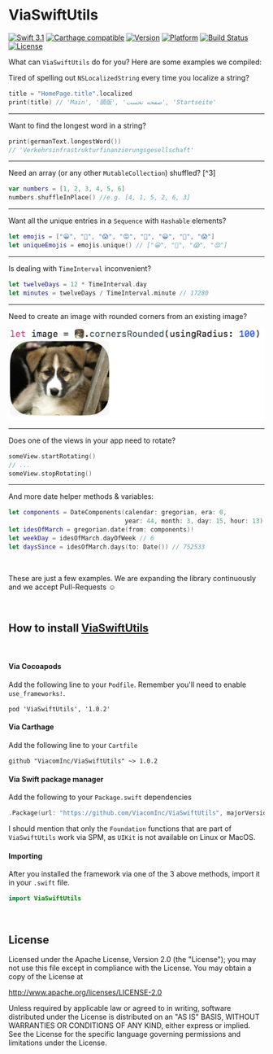 # ViaSwiftUtils

[![Swift 3.1](https://img.shields.io/badge/Swift-3.1-orange.svg?style=flat)](https://swift.org/)
[![Carthage compatible](https://img.shields.io/badge/Carthage-compatible-4BC51D.svg?style=flat)](https://github.com/Carthage/Carthage)
[![Version](https://img.shields.io/cocoapods/v/ViaSwiftUtils.svg?style=flat)](http://cocoapods.org/pods/ViaSwiftUtils)
[![Platform](https://img.shields.io/cocoapods/p/ViaSwiftUtils.svg?style=flat)](http://cocoapods.org/pods/ViaSwiftUtils)
[![Build Status](https://travis-ci.org/ViacomInc/ViaSwiftUtils.svg?branch=master)](https://travis-ci.org/ViacomInc/ViaSwiftUtils)
[![License](https://img.shields.io/cocoapods/l/ViaSwiftUtils.svg?style=flat)](http://cocoapods.org/pods/ViaSwiftUtils)

What can `ViaSwiftUtils` do for you? Here are some examples we compiled:


Tired of spelling out `NSLocalizedString` every time you localize a string?
```swift
title = "HomePage.title".localized
print(title) // 'Main', '頭版', 'صفحه نخست', 'Startseite'
```

--------

Want to find the longest word in a string?
```swift
print(germanText.longestWord())
// 'Verkehrsinfrastrukturfinanzierungsgesellschaft'
```

--------

Need an array (or any other `MutableCollection`) shuffled? [^3]
```swift
var numbers = [1, 2, 3, 4, 5, 6]
numbers.shuffleInPlace() //e.g. [4, 1, 5, 2, 6, 3]
```

--------

Want all the unique entries in a `Sequence` with `Hashable` elements?
```swift
let emojis = ["😀", "👀", "😱", "😡", "👀", "😀", "👀", "😱"]
let uniqueEmojis = emojis.unique() // ["😀", "👀", "😱", "😡"]
```

--------

Is dealing with `TimeInterval` inconvenient?
```swift
let twelveDays = 12 * TimeInterval.day
let minutes = twelveDays / TimeInterval.minute // 17280
```

--------

Need to create an image with rounded corners from an existing image?

![Rounded image](/Images/puppy.png)

--------

Does one of the views in your app need to rotate? 
```swift
someView.startRotating()
// ...
someView.stopRotating()
```

--------

And more date helper methods & variables:
```swift
let components = DateComponents(calendar: gregorian, era: 0,
                                year: 44, month: 3, day: 15, hour: 13)
let idesOfMarch = gregorian.date(from: components)!
let weekDay = idesOfMarch.dayOfWeek // 6
let daysSince = idesOfMarch.days(to: Date()) // 752533
```

&nbsp;

These are just a few examples. We are expanding the library continuously and we accept Pull-Requests ☺️  

&nbsp;


## How to install [ViaSwiftUtils](https://github.com/ViacomInc/ViaSwiftUtils)

&nbsp;

#### Via Cocoapods
Add the following line to your `Podfile`.
Remember you'll need to enable `use_frameworks!`.
```
pod 'ViaSwiftUtils', '1.0.2'
```


#### Via Carthage
Add the following line to your `Cartfile`
```
github "ViacomInc/ViaSwiftUtils" ~> 1.0.2
```

#### Via Swift package manager

Add the following to your `Package.swift` dependencies
```swift
.Package(url: "https://github.com/ViacomInc/ViaSwiftUtils", majorVersion: 1, minor: 0),
```
I should mention that only the `Foundation` functions that are part of `ViaSwiftUtils` work via SPM, as `UIKit` is not available on Linux or MacOS.


#### Importing
After you installed the framework via one of the 3 above methods, import it in your `.swift` file.
```swift
import ViaSwiftUtils
```

&nbsp;


## License

Licensed under the Apache License, Version 2.0 (the "License");
you may not use this file except in compliance with the License.
You may obtain a copy of the License at

http://www.apache.org/licenses/LICENSE-2.0

Unless required by applicable law or agreed to in writing, software
distributed under the License is distributed on an "AS IS" BASIS,
WITHOUT WARRANTIES OR CONDITIONS OF ANY KIND, either express or implied.
See the License for the specific language governing permissions and
limitations under the License.
